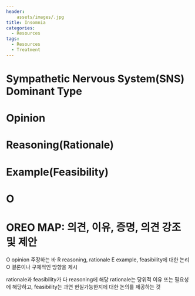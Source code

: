 ```yaml
---
header:
    assets/images/.jpg
title: Insomnia
categories:
  - Resources
tags: 
  - Resources
  - Treatment
---
```


# Sympathetic Nervous System(SNS) Dominant Type
# Opinion
# Reasoning(Rationale)
# Example(Feasibility)
# O

 
# OREO MAP: 의견, 이유, 증명, 의견 강조 및 제안
O opinion 주장하는 바 
R reasoning, rationale 
E example, feasibility에 대한 논리
O 결론이나 구체적인 방향을 제시 

rationale과 feasibility가 다 reasoning에 해당
rationale는 당위적 이유 또는 필요성에 해당하고, 
feasibility는 과연 현실가능한지에 대한 논의를 제공하는 것
